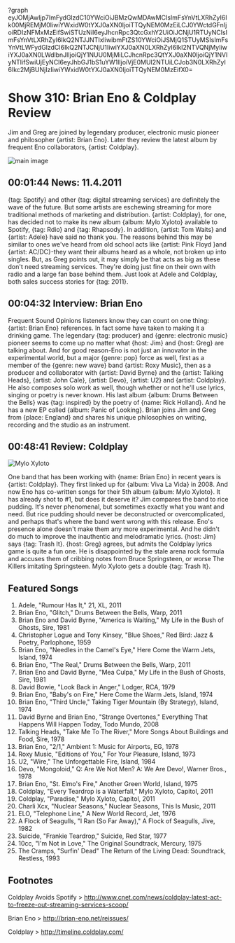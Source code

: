 ?graph eyJOMjAwIjp7ImFydGlzdC10YWciOiJBMzQwMDAwMCIsImFsYnVtLXRhZyI6Ik00MjREMjM0IiwiYWxidW0tYXJ0aXN0IjoiTTQyNEM0MzEiLCJ0YWctdGFnIjoiRDIzNFMxMzEifSwiSTUzNiI6eyJhcnRpc3QtcGxhY2UiOiJCNjU1RTUyNCIsImFsYnVtLXRhZyI6IkQ2NTJJNTIxIiwibmFtZS10YWciOiJSMjQ1STUyMSIsImFsYnVtLWFydGlzdCI6IkQ2NTJCNjU1IiwiYXJ0aXN0LXRhZyI6IkI2NTVQNjMyIiwiYXJ0aXN0LWdlbnJlIjoiQjY1NUU0MjMiLCJhcnRpc3QtYXJ0aXN0IjoiQjY1NVIyNTIifSwiUjEyNCI6eyJhbGJ1bS1uYW1lIjoiVjE0MUI2NTUiLCJob3N0LXRhZyI6Ikc2MjBUNjIzIiwiYWxidW0tYXJ0aXN0IjoiTTQyNEM0MzEifX0=

# Show 310: Brian Eno & Coldplay Review
Jim and Greg are joined by legendary producer, electronic music pioneer and philosopher {artist: Brian Eno}. Later they review the latest album by frequent Eno collaborators, {artist: Coldplay}.

![main image](http://static.soundopinions.org/images/2011/brianeno.jpg)


## 00:01:44 News: 11.4.2011
{tag: Spotify} and other {tag: digital streaming services} are definitely the wave of the future. But some artists are eschewing streaming for more traditional methods of marketing and distribution. {artist: Coldplay}, for one, has decided not to make its new album {album: Mylo Xyloto} available to Spotify, {tag: Rdio} and {tag: Rhapsody}. In addition, {artist: Tom Waits} and {artist: Adele} have said no thank you. The reasons behind this may be similar to ones we've heard from old school acts like {artist: Pink Floyd }and {artist: AC/DC}-they want their albums heard as a whole, not broken up into singles. But, as Greg points out, it may simply be that acts as big as these don't need streaming services. They're doing just fine on their own with radio and a large fan base behind them. Just look at Adele and Coldplay, both sales success stories for {tag: 2011}.

## 00:04:32 Interview: Brian Eno
Frequent Sound Opinions listeners know they can count on one thing: {artist: Brian Eno} references. In fact some have taken to making it a drinking game. The legendary {tag: producer} and {genre: electronic music} pioneer seems to come up no matter what {host: Jim} and {host: Greg} are talking about. And for good reason-Eno is not just an innovator in the experimental world, but a major {genre: pop} force as well, first as a member of the {genre: new wave} band {artist: Roxy Music}, then as a producer and collaborator with {artist: David Byrne} and the {artist: Talking Heads}, {artist: John Cale}, {artist: Devo}, {artist: U2} and {artist: Coldplay}. He also composes solo work as well, though whether or not he'll use lyrics, singing or poetry is never known. His last album {album: Drums Between the Bells} was {tag: inspired} by the poetry of {name: Rick Holland}. And he has a new EP called {album: Panic of Looking}. Brian joins Jim and Greg from {place: England} and shares his unique philosophies on writing, recording and the studio as an instrument.

## 00:48:41 Review: Coldplay
![Mylo Xyloto](http://is2.mzstatic.com/image/thumb/Music4/v4/0d/bc/ea/0dbceab6-0aea-08a4-36d2-81a2618e85cd/source/600x600bb.jpg "471744/726372830")

One band that has been working with {name: Brian Eno} in recent years is {artist: Coldplay}. They first linked up for {album: Viva La Vida} in 2008. And now Eno has co-written songs for their 5th album {album: Mylo Xyloto}. It has already shot to #1, but does it deserve it? Jim compares the band to rice pudding. It's never phenomenal, but sometimes exactly what you want and need. But rice pudding should never be deconstructed or overcomplicated, and perhaps that's where the band went wrong with this release. Eno's presence alone doesn't make them any more experimental. And he didn't do much to improve the inauthentic and melodramatic lyrics. {host: Jim} says {tag: Trash It}. {host: Greg} agrees, but admits the Coldplay lyrics game is quite a fun one. He is disappointed by the stale arena rock formula and accuses them of cribbing notes from Bruce Springsteen, or worse The Killers imitating Springsteen. Mylo Xyloto gets a double {tag: Trash It}.

## Featured Songs
1. Adele, "Rumour Has It," 21, XL, 2011
2. Brian Eno, "Glitch," Drums Between the Bells, Warp, 2011
3. Brian Eno and David Byrne, "America is Waiting," My Life in the Bush of Ghosts, Sire, 1981
4. Christopher Logue and Tony Kinsey, "Blue Shoes," Red Bird: Jazz & Poetry, Parlophone, 1959
5. Brian Eno, "Needles in the Camel's Eye," Here Come the Warm Jets, Island, 1974
6. Brian Eno, "The Real," Drums Between the Bells, Warp, 2011
7. Brian Eno and David Byrne, "Mea Culpa," My Life in the Bush of Ghosts, Sire, 1981
8. David Bowie, "Look Back in Anger," Lodger, RCA, 1979
9. Brian Eno, "Baby's on Fire," Here Come the Warm Jets, Island, 1974
10. Brian Eno, "Third Uncle," Taking Tiger Mountain (By Strategy), Island, 1974
11. David Byrne and Brian Eno, "Strange Overtones," Everything That Happens Will Happen Today, Todo Mundo, 2008
12. Talking Heads, "Take Me To The River," More Songs About Buildings and Food, Sire, 1978
13. Brian Eno, "2/1," Ambient 1: Music for Airports, EG, 1978
14. Roxy Music, "Editions of You," For Your Pleasure, Island, 1973
15. U2, "Wire," The Unforgettable Fire, Island, 1984
16. Devo, "Mongoloid," Q: Are We Not Men? A: We Are Devo!, Warner Bros., 1978
17. Brian Eno, "St. Elmo's Fire," Another Green World, Island, 1975
18. Coldplay, "Every Teardrop is a Waterfall," Mylo Xyloto, Capitol, 2011
19. Coldplay, "Paradise," Mylo Xyloto, Capitol, 2011
20. Charli Xcx, "Nuclear Seasons," Nuclear Seasons, This Is Music, 2011
21. ELO, "Telephone Line," A New World Record, Jet, 1976
22. A Flock of Seagulls, "I Ran (So Far Away)," A Flock of Seagulls, Jive, 1982
23. Suicide, "Frankie Teardrop," Suicide, Red Star, 1977
24. 10cc, "I'm Not in Love," The Original Soundtrack, Mercury, 1975
25. The Cramps, "Surfin' Dead" The Return of the Living Dead: Soundtrack, Restless, 1993

## Footnotes

Coldplay Avoids Spotify > http://www.cnet.com/news/coldplay-latest-act-to-freeze-out-streaming-services-scoop/

Brian Eno > http://brian-eno.net/reissues/

Coldplay > http://timeline.coldplay.com/